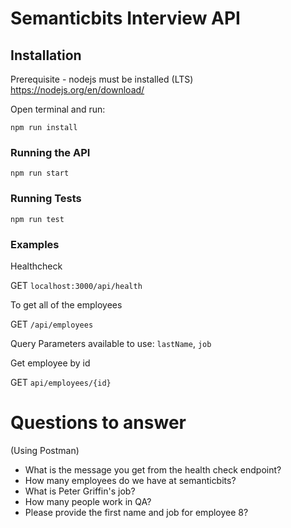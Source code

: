 # Semanticbits Interview API

## Installation

Prerequisite - nodejs must be installed (LTS) https://nodejs.org/en/download/

Open terminal and run:

`npm run install`

### Running the API

`npm run start`

### Running Tests

`npm run test`

### Examples

Healthcheck

GET `localhost:3000/api/health`

To get all of the employees

GET `/api/employees`

Query Parameters available to use: `lastName`, `job`

Get employee by id

GET `api/employees/{id}`

# Questions to answer

(Using Postman)

- What is the message you get from the health check endpoint?
- How many employees do we have at semanticbits?
- What is Peter Griffin's job?
- How many people work in QA?
- Please provide the first name and job for employee 8?
